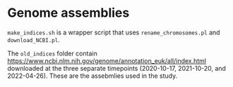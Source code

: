 # Genome assemblies

`make_indices.sh` is a wrapper script that uses `rename_chromosomes.pl` and `download_NCBI.pl`.

The `old_indices` folder contain https://www.ncbi.nlm.nih.gov/genome/annotation_euk/all/index.html downloaded at the three separate timepoints (2020-10-17, 2021-10-20, and 2022-04-26). These are the assebmlies used in the study.
